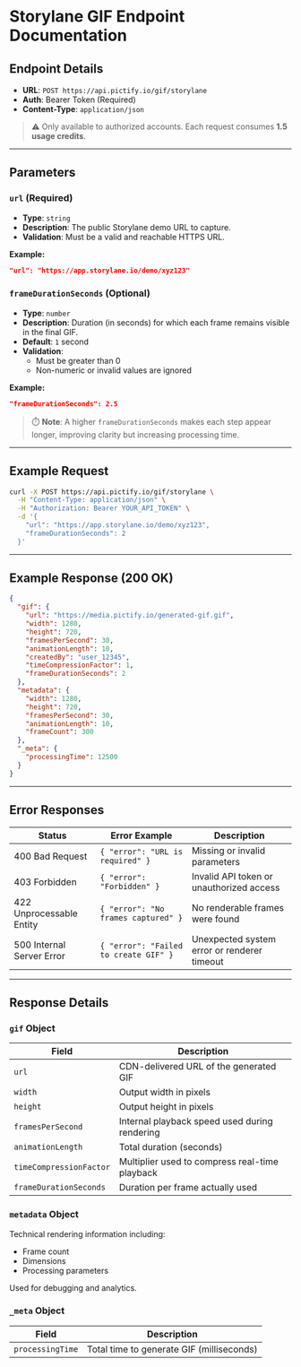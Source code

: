 # Storylane GIF Endpoint Documentation

## Endpoint Details

- **URL**: `POST https://api.pictify.io/gif/storylane`
- **Auth**: Bearer Token (Required)
- **Content-Type**: `application/json`

> ⚠️ Only available to authorized accounts. Each request consumes **1.5 usage credits**.

---

## Parameters

### `url` (Required)

- **Type**: `string`
- **Description**: The public Storylane demo URL to capture.
- **Validation**: Must be a valid and reachable HTTPS URL.

**Example:**
```json
"url": "https://app.storylane.io/demo/xyz123"
```

### `frameDurationSeconds` (Optional)

- **Type**: `number`
- **Description**: Duration (in seconds) for which each frame remains visible in the final GIF.
- **Default**: `1` second
- **Validation**:
  - Must be greater than 0
  - Non-numeric or invalid values are ignored

**Example:**
```json
"frameDurationSeconds": 2.5
```

> ⏱️ **Note**: A higher `frameDurationSeconds` makes each step appear longer, improving clarity but increasing processing time.

---

## Example Request

```bash
curl -X POST https://api.pictify.io/gif/storylane \
  -H "Content-Type: application/json" \
  -H "Authorization: Bearer YOUR_API_TOKEN" \
  -d '{
    "url": "https://app.storylane.io/demo/xyz123",
    "frameDurationSeconds": 2
  }'
```

---

## Example Response (200 OK)

```json
{
  "gif": {
    "url": "https://media.pictify.io/generated-gif.gif",
    "width": 1280,
    "height": 720,
    "framesPerSecond": 30,
    "animationLength": 10,
    "createdBy": "user_12345",
    "timeCompressionFactor": 1,
    "frameDurationSeconds": 2
  },
  "metadata": {
    "width": 1280,
    "height": 720,
    "framesPerSecond": 30,
    "animationLength": 10,
    "frameCount": 300
  },
  "_meta": {
    "processingTime": 12500
  }
}
```

---

## Error Responses

| Status | Error Example | Description |
|--------|---------------|-------------|
| 400 Bad Request | `{ "error": "URL is required" }` | Missing or invalid parameters |
| 403 Forbidden | `{ "error": "Forbidden" }` | Invalid API token or unauthorized access |
| 422 Unprocessable Entity | `{ "error": "No frames captured" }` | No renderable frames were found |
| 500 Internal Server Error | `{ "error": "Failed to create GIF" }` | Unexpected system error or renderer timeout |

---

## Response Details

### `gif` Object

| Field | Description |
|-------|-------------|
| `url` | CDN-delivered URL of the generated GIF |
| `width` | Output width in pixels |
| `height` | Output height in pixels |
| `framesPerSecond` | Internal playback speed used during rendering |
| `animationLength` | Total duration (seconds) |
| `timeCompressionFactor` | Multiplier used to compress real-time playback |
| `frameDurationSeconds` | Duration per frame actually used |

### `metadata` Object

Technical rendering information including:
- Frame count
- Dimensions
- Processing parameters

Used for debugging and analytics.

### `_meta` Object

| Field | Description |
|-------|-------------|
| `processingTime` | Total time to generate GIF (milliseconds) |